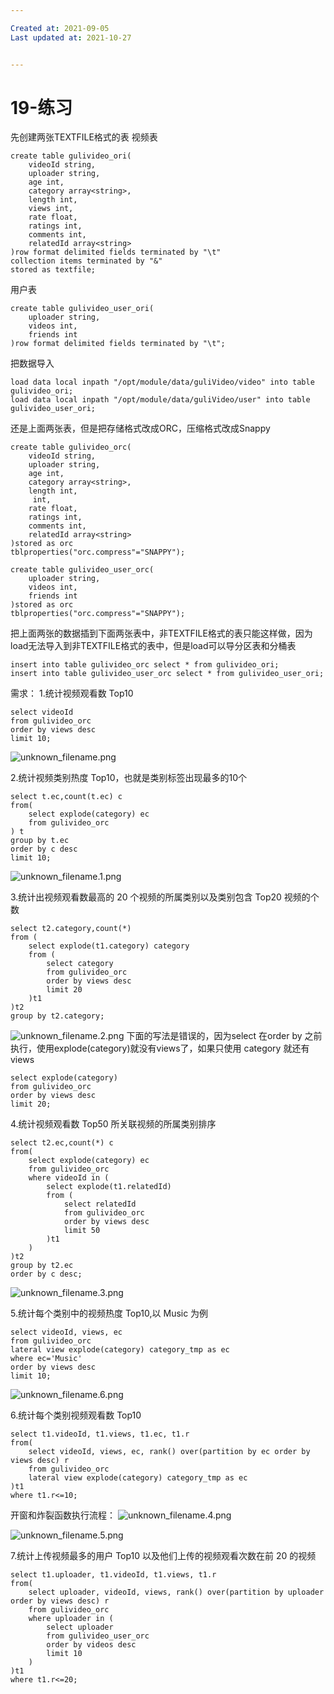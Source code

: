 ```yaml
---

Created at: 2021-09-05
Last updated at: 2021-10-27


---
```


# 19-练习


先创建两张TEXTFILE格式的表
视频表
```
create table gulivideo_ori(
    videoId string,
    uploader string,
    age int,
    category array<string>,
    length int,
    views int,
    rate float,
    ratings int,
    comments int,
    relatedId array<string>
)row format delimited fields terminated by "\t"
collection items terminated by "&"
stored as textfile;
```
用户表
```
create table gulivideo_user_ori(
    uploader string,
    videos int,
    friends int
)row format delimited fields terminated by "\t";
```

把数据导入
```
load data local inpath "/opt/module/data/guliVideo/video" into table gulivideo_ori;
load data local inpath "/opt/module/data/guliVideo/user" into table gulivideo_user_ori;
```

还是上面两张表，但是把存储格式改成ORC，压缩格式改成Snappy
```
create table gulivideo_orc(
    videoId string,
    uploader string,
    age int,
    category array<string>,
    length int,
     int,
    rate float,
    ratings int,
    comments int,
    relatedId array<string>
)stored as orc
tblproperties("orc.compress"="SNAPPY");
```
```
create table gulivideo_user_orc(
    uploader string,
    videos int,
    friends int
)stored as orc
tblproperties("orc.compress"="SNAPPY");
```

把上面两张的数据插到下面两张表中，非TEXTFILE格式的表只能这样做，因为load无法导入到非TEXTFILE格式的表中，但是load可以导分区表和分桶表
```
insert into table gulivideo_orc select * from gulivideo_ori;
insert into table gulivideo_user_orc select * from gulivideo_user_ori;
```

需求：
1.统计视频观看数 Top10
```
select videoId
from gulivideo_orc
order by views desc
limit 10;
```
![unknown_filename.png](./_resources/19-练习.resources/unknown_filename.png)

2.统计视频类别热度 Top10，也就是类别标签出现最多的10个
```
select t.ec,count(t.ec) c
from(
    select explode(category) ec
    from gulivideo_orc
) t
group by t.ec
order by c desc
limit 10;
```
![unknown_filename.1.png](./_resources/19-练习.resources/unknown_filename.1.png)

3.统计出视频观看数最高的 20 个视频的所属类别以及类别包含 Top20 视频的个数
```
select t2.category,count(*)
from (
    select explode(t1.category) category
    from (
        select category
        from gulivideo_orc
        order by views desc
        limit 20
    )t1
)t2
group by t2.category;
```
![unknown_filename.2.png](./_resources/19-练习.resources/unknown_filename.2.png)
下面的写法是错误的，因为select 在order by 之前执行，使用explode(category)就没有views了，如果只使用 category 就还有views
```
select explode(category)
from gulivideo_orc
order by views desc
limit 20;
```

4.统计视频观看数 Top50 所关联视频的所属类别排序
```
select t2.ec,count(*) c
from(
    select explode(category) ec
    from gulivideo_orc
    where videoId in (
        select explode(t1.relatedId)
        from (
            select relatedId
            from gulivideo_orc
            order by views desc
            limit 50
        )t1
    )
)t2
group by t2.ec
order by c desc;
```
![unknown_filename.3.png](./_resources/19-练习.resources/unknown_filename.3.png)

5.统计每个类别中的视频热度 Top10,以 Music 为例
```
select videoId, views, ec
from gulivideo_orc
lateral view explode(category) category_tmp as ec
where ec='Music'
order by views desc
limit 10;
```
![unknown_filename.6.png](./_resources/19-练习.resources/unknown_filename.6.png)

6.统计每个类别视频观看数 Top10
```
select t1.videoId, t1.views, t1.ec, t1.r
from(
    select videoId, views, ec, rank() over(partition by ec order by views desc) r
    from gulivideo_orc
    lateral view explode(category) category_tmp as ec
)t1
where t1.r<=10;
```
开窗和炸裂函数执行流程：
![unknown_filename.4.png](./_resources/19-练习.resources/unknown_filename.4.png)

![unknown_filename.5.png](./_resources/19-练习.resources/unknown_filename.5.png)

7.统计上传视频最多的用户 Top10 以及他们上传的视频观看次数在前 20 的视频
```
select t1.uploader, t1.videoId, t1.views, t1.r
from(
    select uploader, videoId, views, rank() over(partition by uploader order by views desc) r
    from gulivideo_orc
    where uploader in (
        select uploader
        from gulivideo_user_orc
        order by videos desc
        limit 10
    )
)t1
where t1.r<=20;
```

